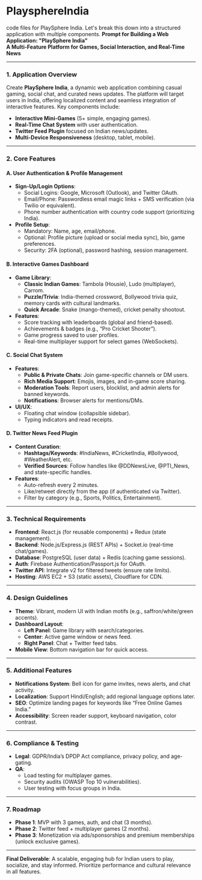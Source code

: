 # PlaysphereIndia
code files for PlaySphere India. Let's break this down into a structured application with multiple components.
**Prompt for Building a Web Application: "PlaySphere India"**  
**A Multi-Feature Platform for Games, Social Interaction, and Real-Time News**

---

### **1. Application Overview**  
Create **PlaySphere India**, a dynamic web application combining casual gaming, social chat, and curated news updates. The platform will target users in India, offering localized content and seamless integration of interactive features. Key components include:  
- **Interactive Mini-Games** (5+ simple, engaging games).  
- **Real-Time Chat System** with user authentication.  
- **Twitter Feed Plugin** focused on Indian news/updates.  
- **Multi-Device Responsiveness** (desktop, tablet, mobile).  

---

### **2. Core Features**  

#### **A. User Authentication & Profile Management**  
- **Sign-Up/Login Options**:  
  - Social Logins: Google, Microsoft (Outlook), and Twitter OAuth.  
  - Email/Phone: Passwordless email magic links + SMS verification (via Twilio or equivalent).  
  - Phone number authentication with country code support (prioritizing India).  
- **Profile Setup**:  
  - Mandatory: Name, age, email/phone.  
  - Optional: Profile picture (upload or social media sync), bio, game preferences.  
  - Security: 2FA (optional), password hashing, session management.  

#### **B. Interactive Games Dashboard**  
- **Game Library**:  
  - **Classic Indian Games**: Tambola (Housie), Ludo (multiplayer), Carrom.  
  - **Puzzle/Trivia**: India-themed crossword, Bollywood trivia quiz, memory cards with cultural landmarks.  
  - **Quick Arcade**: Snake (mango-themed), cricket penalty shootout.  
- **Features**:  
  - Score tracking with leaderboards (global and friend-based).  
  - Achievements & badges (e.g., “Pro Cricket Shooter”).  
  - Game progress saved to user profiles.  
  - Real-time multiplayer support for select games (WebSockets).  

#### **C. Social Chat System**  
- **Features**:  
  - **Public & Private Chats**: Join game-specific channels or DM users.  
  - **Rich Media Support**: Emojis, images, and in-game score sharing.  
  - **Moderation Tools**: Report users, blocklist, and admin alerts for banned keywords.  
  - **Notifications**: Browser alerts for mentions/DMs.  
- **UI/UX**:  
  - Floating chat window (collapsible sidebar).  
  - Typing indicators and read receipts.  

#### **D. Twitter News Feed Plugin**  
- **Content Curation**:  
  - **Hashtags/Keywords**: #IndiaNews, #CricketIndia, #Bollywood, #WeatherAlert, etc.  
  - **Verified Sources**: Follow handles like @DDNewsLive, @PTI_News, and state-specific handles.  
- **Features**:  
  - Auto-refresh every 2 minutes.  
  - Like/retweet directly from the app (if authenticated via Twitter).  
  - Filter by category (e.g., Sports, Politics, Entertainment).  

---

### **3. Technical Requirements**  
- **Frontend**: React.js (for reusable components) + Redux (state management).  
- **Backend**: Node.js/Express.js (REST APIs) + Socket.io (real-time chat/games).  
- **Database**: PostgreSQL (user data) + Redis (caching game sessions).  
- **Auth**: Firebase Authentication/Passport.js for OAuth.  
- **Twitter API**: Integrate v2 for filtered tweets (ensure rate limits).  
- **Hosting**: AWS EC2 + S3 (static assets), Cloudflare for CDN.  

---

### **4. Design Guidelines**  
- **Theme**: Vibrant, modern UI with Indian motifs (e.g., saffron/white/green accents).  
- **Dashboard Layout**:  
  - **Left Panel**: Game library with search/categories.  
  - **Center**: Active game window or news feed.  
  - **Right Panel**: Chat + Twitter feed tabs.  
- **Mobile View**: Bottom navigation bar for quick access.  

---

### **5. Additional Features**  
- **Notifications System**: Bell icon for game invites, news alerts, and chat activity.  
- **Localization**: Support Hindi/English; add regional language options later.  
- **SEO**: Optimize landing pages for keywords like “Free Online Games India.”  
- **Accessibility**: Screen reader support, keyboard navigation, color contrast.  

---

### **6. Compliance & Testing**  
- **Legal**: GDPR/India’s DPDP Act compliance, privacy policy, and age-gating.  
- **QA**:  
  - Load testing for multiplayer games.  
  - Security audits (OWASP Top 10 vulnerabilities).  
  - User testing with focus groups in India.  

---

### **7. Roadmap**  
- **Phase 1**: MVP with 3 games, auth, and chat (3 months).  
- **Phase 2**: Twitter feed + multiplayer games (2 months).  
- **Phase 3**: Monetization via ads/sponsorships and premium memberships (unlock exclusive games).  

---

**Final Deliverable**: A scalable, engaging hub for Indian users to play, socialize, and stay informed. Prioritize performance and cultural relevance in all features.
